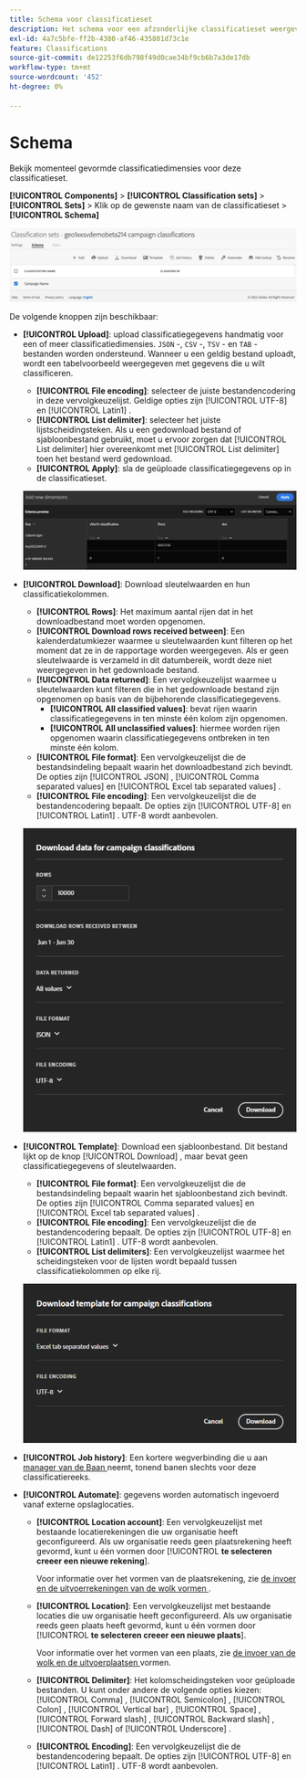 ```yaml
---
title: Schema voor classificatieset
description: Het schema voor een afzonderlijke classificatieset weergeven en bewerken.
exl-id: 4a7c5bfe-ff2b-4380-af46-435801d73c1e
feature: Classifications
source-git-commit: de12253f6db798f49d0cae34bf9cb6b7a3de17db
workflow-type: tm+mt
source-wordcount: '452'
ht-degree: 0%

---
```


# Schema

Bekijk momenteel gevormde classificatiedimensies voor deze classificatieset.

**[!UICONTROL Components]** > **[!UICONTROL Classification sets]** > **[!UICONTROL Sets]** > Klik op de gewenste naam van de classificatieset > **[!UICONTROL Schema]**

![ het schema UI van de classificatieset ](../../assets/classification-set-schema.png)

De volgende knoppen zijn beschikbaar:

<!--* **[!UICONTROL Add]**: Adds an empty row so that you can add a classification dimension to the schema.-->
* **[!UICONTROL Upload]**: upload classificatiegegevens handmatig voor een of meer classificatiedimensies. `JSON` -, `CSV` -, `TSV` - en `TAB` -bestanden worden ondersteund. Wanneer u een geldig bestand uploadt, wordt een tabelvoorbeeld weergegeven met gegevens die u wilt classificeren.
   * **[!UICONTROL File encoding]**: selecteer de juiste bestandencodering in deze vervolgkeuzelijst. Geldige opties zijn [!UICONTROL UTF-8] en [!UICONTROL Latin1] .
   * **[!UICONTROL List delimiter]**: selecteer het juiste lijstscheidingsteken. Als u een gedownload bestand of sjabloonbestand gebruikt, moet u ervoor zorgen dat [!UICONTROL List delimiter] hier overeenkomt met [!UICONTROL List delimiter] toen het bestand werd gedownload.
   * **[!UICONTROL Apply]**: sla de geüploade classificatiegegevens op in de classificatieset.

  ![ de vastgestelde classificatie uploadt ](../../assets/classification-set-upload.png)

* **[!UICONTROL Download]**: Download sleutelwaarden en hun classificatiekolommen.
   * **[!UICONTROL Rows]**: Het maximum aantal rijen dat in het downloadbestand moet worden opgenomen.
   * **[!UICONTROL Download rows received between]**: Een kalenderdatumkiezer waarmee u sleutelwaarden kunt filteren op het moment dat ze in de rapportage worden weergegeven. Als er geen sleutelwaarde is verzameld in dit datumbereik, wordt deze niet weergegeven in het gedownloade bestand.
   * **[!UICONTROL Data returned]**: Een vervolgkeuzelijst waarmee u sleutelwaarden kunt filteren die in het gedownloade bestand zijn opgenomen op basis van de bijbehorende classificatiegegevens.
      * **[!UICONTROL All classified values]**: bevat rijen waarin classificatiegegevens in ten minste één kolom zijn opgenomen.
      * **[!UICONTROL All unclassified values]**: hiermee worden rijen opgenomen waarin classificatiegegevens ontbreken in ten minste één kolom.
   * **[!UICONTROL File format]**: Een vervolgkeuzelijst die de bestandsindeling bepaalt waarin het downloadbestand zich bevindt. De opties zijn [!UICONTROL JSON] , [!UICONTROL Comma separated values] en [!UICONTROL Excel tab separated values] .
   * **[!UICONTROL File encoding]**: Een vervolgkeuzelijst die de bestandencodering bepaalt. De opties zijn [!UICONTROL UTF-8] en [!UICONTROL Latin1] . UTF-8 wordt aanbevolen.

  ![ Vastgestelde download van de Classificatie ](../../assets/classification-set-download.png)

* **[!UICONTROL Template]**: Download een sjabloonbestand. Dit bestand lijkt op de knop [!UICONTROL Download] , maar bevat geen classificatiegegevens of sleutelwaarden.
   * **[!UICONTROL File format]**: Een vervolgkeuzelijst die de bestandsindeling bepaalt waarin het sjabloonbestand zich bevindt. De opties zijn [!UICONTROL Comma separated values] en [!UICONTROL Excel tab separated values] .
   * **[!UICONTROL File encoding]**: Een vervolgkeuzelijst die de bestandencodering bepaalt. De opties zijn [!UICONTROL UTF-8] en [!UICONTROL Latin1] . UTF-8 wordt aanbevolen.
   * **[!UICONTROL List delimiters]**: Een vervolgkeuzelijst waarmee het scheidingsteken voor de lijsten wordt bepaald tussen classificatiekolommen op elke rij.

  ![ plaatste malplaatje van de Classificatie ](../../assets/classification-set-template.png)

* **[!UICONTROL Job history]**: Een kortere wegverbinding die u aan [ manager van de Baan ](../job-manager.md) neemt, tonend banen slechts voor deze classificatiereeks.
* **[!UICONTROL Automate]**: gegevens worden automatisch ingevoerd vanaf externe opslaglocaties.
   * **[!UICONTROL Location account]**: Een vervolgkeuzelijst met bestaande locatierekeningen die uw organisatie heeft geconfigureerd. Als uw organisatie reeds geen plaatsrekening heeft gevormd, kunt u één vormen door [!UICONTROL **te selecteren creeer een nieuwe rekening**].

     Voor informatie over het vormen van de plaatsrekening, zie [ de invoer en de uitvoerrekeningen van de wolk vormen ](/help/components/locations/configure-import-accounts.md).

   * **[!UICONTROL Location]**: Een vervolgkeuzelijst met bestaande locaties die uw organisatie heeft geconfigureerd. Als uw organisatie reeds geen plaats heeft gevormd, kunt u één vormen door [!UICONTROL **te selecteren creeer een nieuwe plaats**].

     Voor informatie over het vormen van een plaats, zie [ de invoer van de wolk en de uitvoerplaatsen ](/help/components/locations/configure-import-locations.md) vormen.

   * **[!UICONTROL Delimiter]**: Het kolomscheidingsteken voor geüploade bestanden. U kunt onder andere de volgende opties kiezen: [!UICONTROL Comma] , [!UICONTROL Semicolon] , [!UICONTROL Colon] , [!UICONTROL Vertical bar] , [!UICONTROL Space] , [!UICONTROL Forward slash] , [!UICONTROL Backward slash] , [!UICONTROL Dash] of [!UICONTROL Underscore] .

   * **[!UICONTROL Encoding]**: Een vervolgkeuzelijst die de bestandencodering bepaalt. De opties zijn [!UICONTROL UTF-8] en [!UICONTROL Latin1] . UTF-8 wordt aanbevolen.
